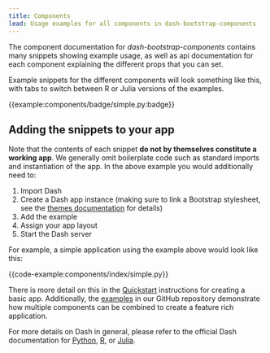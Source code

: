 ```yaml
---
title: Components
lead: Usage examples for all components in dash-bootstrap-components
---
```


The component documentation for _dash-bootstrap-components_ contains many snippets showing example usage, as well as api documentation for each component explaining the different props that you can set.

Example snippets for the different components will look something like this, with tabs to switch between R or Julia versions of the examples.

{{example:components/badge/simple.py:badge}}

## Adding the snippets to your app

Note that the contents of each snippet **do not by themselves constitute a working app**. We generally omit boilerplate code such as standard imports and instantiation of the app. In the above example you would additionally need to:

1. Import Dash
2. Create a Dash app instance (making sure to link a Bootstrap stylesheet, see the [themes documentation](/docs/themes/) for details)
3. Add the example
4. Assign your app layout
5. Start the Dash server

For example, a simple application using the example above would look like this:

{{code-example:components/index/simple.py}}

There is more detail on this in the [Quickstart](/docs/quickstart/) instructions for creating a basic app. Additionally, the [examples](https://github.com/facultyai/dash-bootstrap-components/tree/main/examples) in our GitHub repository demonstrate how multiple components can be combined to create a feature rich application.

For more details on Dash in general, please refer to the official Dash documentation for [Python](https://dash.plotly.com/), [R](https://dashr.plotly.com/), or [Julia](https://dash-julia.plotly.com/).
